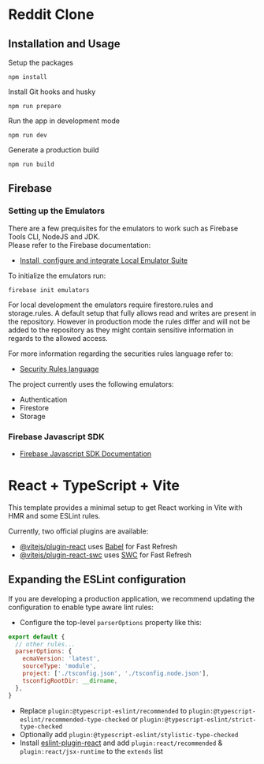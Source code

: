 # Reddit Clone

## Installation and Usage

Setup the packages

```shell
npm install
```

Install Git hooks and husky

```shell
npm run prepare
```

Run the app in development mode

```shell
npm run dev
```

Generate a production build

```shell
npm run build
```

## Firebase

### Setting up the Emulators

There are a few prequisites for the emulators to work such as Firebase Tools CLI, NodeJS and JDK.\
Please refer to the Firebase documentation:

- [Install, configure and integrate Local Emulator Suite](https://firebase.google.com/docs/emulator-suite/install_and_configure)

To initialize the emulators run:

```shell
firebase init emulators
```
For local development the emulators require firestore.rules and storage.rules. A default setup that fully allows read and writes are present in the repository. However in production mode the rules differ and will not be added to the repository as they might contain sensitive information in regards to the allowed access.

For more information regarding the securities rules language refer to:
- [Security Rules language](https://firebase.google.com/docs/rules/rules-language)

The project currently uses the following emulators:

- Authentication
- Firestore
- Storage

### Firebase Javascript SDK

- [Firebase Javascript SDK Documentation](https://github.com/firebase/firebase-js-sdk#firebase-javascript-sdk)

# React + TypeScript + Vite

This template provides a minimal setup to get React working in Vite with HMR and some ESLint rules.

Currently, two official plugins are available:

- [@vitejs/plugin-react](https://github.com/vitejs/vite-plugin-react/blob/main/packages/plugin-react/README.md) uses [Babel](https://babeljs.io/) for Fast Refresh
- [@vitejs/plugin-react-swc](https://github.com/vitejs/vite-plugin-react-swc) uses [SWC](https://swc.rs/) for Fast Refresh

## Expanding the ESLint configuration

If you are developing a production application, we recommend updating the configuration to enable type aware lint rules:

- Configure the top-level `parserOptions` property like this:

```js
export default {
  // other rules...
  parserOptions: {
    ecmaVersion: 'latest',
    sourceType: 'module',
    project: ['./tsconfig.json', './tsconfig.node.json'],
    tsconfigRootDir: __dirname,
  },
}
```

- Replace `plugin:@typescript-eslint/recommended` to `plugin:@typescript-eslint/recommended-type-checked` or `plugin:@typescript-eslint/strict-type-checked`
- Optionally add `plugin:@typescript-eslint/stylistic-type-checked`
- Install [eslint-plugin-react](https://github.com/jsx-eslint/eslint-plugin-react) and add `plugin:react/recommended` & `plugin:react/jsx-runtime` to the `extends` list
